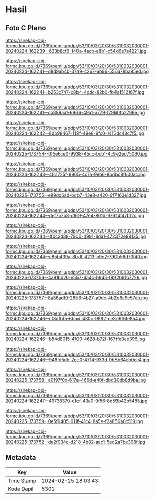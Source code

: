# Hasil

## Foto C Plano

https://sirekap-obj-formc.kpu.go.id/7369/pemilu/pdpr/53/10/03/20/30/5310032030001-20240224-162239--633b8cf9-140a-4acb-a8b1-c54d6e7a4221.jpg

https://sirekap-obj-formc.kpu.go.id/7369/pemilu/pdpr/53/10/03/20/30/5310032030001-20240224-162241--d8d9ab4b-37a9-4267-ab96-556a78ba95ed.jpg

https://sirekap-obj-formc.kpu.go.id/7369/pemilu/pdpr/53/10/03/20/30/5310032030001-20240224-162241--b253c747-c8b4-4ddc-82b0-fb4a1512167f.jpg

https://sirekap-obj-formc.kpu.go.id/7369/pemilu/pdpr/53/10/03/20/30/5310032030001-20240224-162241--cb889aa1-6966-49a1-a779-f7960fb2799e.jpg

https://sirekap-obj-formc.kpu.go.id/7369/pemilu/pdpr/53/10/03/20/30/5310032030001-20240224-162242--8db98467-112f-49e8-9fc0-1415dc48c7f5.jpg

https://sirekap-obj-formc.kpu.go.id/7369/pemilu/pdpr/53/10/03/20/30/5310032030001-20240225-173754--0f5e6ce0-9938-45cc-bcb1-4c9e2ed75060.jpg

https://sirekap-obj-formc.kpu.go.id/7369/pemilu/pdpr/53/10/03/20/30/5310032030001-20240224-162243--4fc1725f-9865-4c7a-9eb6-8bdbc8f600ac.jpg

https://sirekap-obj-formc.kpu.go.id/7369/pemilu/pdpr/53/10/03/20/30/5310032030001-20240225-173755--e89dd6ad-bdb7-43e8-a420-9f7163e1d327.jpg

https://sirekap-obj-formc.kpu.go.id/7369/pemilu/pdpr/53/10/03/20/30/5310032030001-20240224-162244--def757b8-c169-47e4-801d-97614f47bf2c.jpg

https://sirekap-obj-formc.kpu.go.id/7369/pemilu/pdpr/53/10/03/20/30/5310032030001-20240224-162244--1f0c2d88-79c0-4991-8da1-472372e89135.jpg

https://sirekap-obj-formc.kpu.go.id/7369/pemilu/pdpr/53/10/03/20/30/5310032030001-20240224-162244--c85b439a-8bdf-4213-b9e2-790b56d73f40.jpg

https://sirekap-obj-formc.kpu.go.id/7369/pemilu/pdpr/53/10/03/20/30/5310032030001-20240225-173756--4a91bd26-e557-4a4c-b945-f992b91b7726.jpg

https://sirekap-obj-formc.kpu.go.id/7369/pemilu/pdpr/53/10/03/20/30/5310032030001-20240225-173757--8a36adf0-2856-4b27-a9dc-4b2d6c9e57eb.jpg

https://sirekap-obj-formc.kpu.go.id/7369/pemilu/pdpr/53/10/03/20/30/5310032030001-20240224-162246--cf8dfbf5-6bbd-430c-9892-ce3e6f6fe854.jpg

https://sirekap-obj-formc.kpu.go.id/7369/pemilu/pdpr/53/10/03/20/30/5310032030001-20240224-162246--b54d8015-4f00-4628-b72f-167ffe0ee396.jpg

https://sirekap-obj-formc.kpu.go.id/7369/pemilu/pdpr/53/10/03/20/30/5310032030001-20240224-162246--946fd5db-2ee0-4714-933d-9b8b64eb0cc4.jpg

https://sirekap-obj-formc.kpu.go.id/7369/pemilu/pdpr/53/10/03/20/30/5310032030001-20240225-173758--a0197f0c-617e-466d-a40f-dbd30db8d9ba.jpg

https://sirekap-obj-formc.kpu.go.id/7369/pemilu/pdpr/53/10/03/20/30/5310032030001-20240224-162247--49738370-e1cf-43a0-9f56-8d59b42b5485.jpg

https://sirekap-obj-formc.kpu.go.id/7369/pemilu/pdpr/53/10/03/20/30/5310032030001-20240225-173759--0e5f9405-611f-41c4-8a5e-f2a850a0c519.jpg

https://sirekap-obj-formc.kpu.go.id/7369/pemilu/pdpr/53/10/03/20/30/5310032030001-20240225-173752--de2f034c-d218-4b82-aac1-5ed2a7be308f.jpg


## Metadata

| Key        | Value               |
| ---------- | ------------------- |
| Time Stamp | 2024-02-25 18:03:43 |
| Kode Dapil | 5301                |



